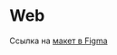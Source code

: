 # Web
Ссылка на [макет в Figma](https://www.figma.com/design/XOSZHRFiv0jkDntt0B9oGC/Figma-basics?node-id=1669-162202&t=2t9ZsO2Vb3gKfiRP-1)
